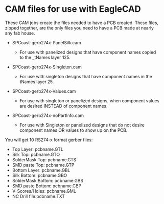CAM files for use with EagleCAD
===============================
These CAM jobs create the files needed to have a PCB created.  These files, zipped together, are the only files you need to have a PCB made at nearly any fab house.


  * SPCoast-gerb274x-PanelSilk.cam
    * For use with panelized designs that have component names copied to the _tNames layer 125.

  * SPCoast-gerb274x-Singleton.cam
    * For use with singleton designs that have component names in the tNames layer 25. 

  * SPCoast-gerb274x-Values.cam
    *  For use with singleton or panelized designs, when component values are desired INSTEAD of component names. 

  * SPCoast-gerb274x-noPartInfo.cam
    *  For use with Singleton or panelized designs that do not desire component names OR values to show up on the PCB. 

You will get 10 RS274-x format gerber files:</b>
  * Top Layer: pcbname.GTL
  * Silk Top:  pcbname.GTO
  * SolderMask Top: pcbname.GTS
  * SMD paste Top: pcbname.GTP
  * Bottom Layer: pcbname.GBL
  * Silk Bottom: pcbname.GBO
  * SolderMask Bottom: pcbname.GBS
  * SMD paste Bottom: pcbname.GBP
  * V-Scores/Holes: pcbname.GML
  * NC Drill file:pcbname.TXT



